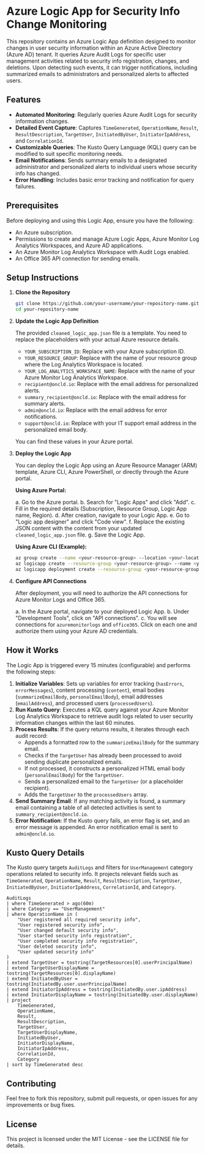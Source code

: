 # Azure Logic App for Security Info Change Monitoring

This repository contains an Azure Logic App definition designed to monitor changes in user security information within an Azure Active Directory (Azure AD) tenant. It queries Azure Audit Logs for specific user management activities related to security info registration, changes, and deletions. Upon detecting such events, it can trigger notifications, including summarized emails to administrators and personalized alerts to affected users.

## Features

- **Automated Monitoring**: Regularly queries Azure Audit Logs for security information changes.
- **Detailed Event Capture**: Captures `TimeGenerated`, `OperationName`, `Result`, `ResultDescription`, `TargetUser`, `InitiatedByUser`, `InitiatorIpAddress`, and `CorrelationId`.
- **Customizable Queries**: The Kusto Query Language (KQL) query can be modified to suit specific monitoring needs.
- **Email Notifications**: Sends summary emails to a designated administrator and personalized alerts to individual users whose security info has changed.
- **Error Handling**: Includes basic error tracking and notification for query failures.

## Prerequisites

Before deploying and using this Logic App, ensure you have the following:

- An Azure subscription.
- Permissions to create and manage Azure Logic Apps, Azure Monitor Log Analytics Workspaces, and Azure AD applications.
- An Azure Monitor Log Analytics Workspace with Audit Logs enabled.
- An Office 365 API connection for sending emails.

## Setup Instructions

1.  **Clone the Repository**

    ```bash
    git clone https://github.com/your-username/your-repository-name.git
    cd your-repository-name
    ```

2.  **Update the Logic App Definition**

    The provided `cleaned_logic_app.json` file is a template. You need to replace the placeholders with your actual Azure resource details.

    -   `YOUR_SUBSCRIPTION_ID`: Replace with your Azure subscription ID.
    -   `YOUR_RESOURCE_GROUP`: Replace with the name of your resource group where the Log Analytics Workspace is located.
    -   `YOUR_LOG_ANALYTICS_WORKSPACE_NAME`: Replace with the name of your Azure Monitor Log Analytics Workspace.
    -   `recipient@oncld.io`: Replace with the email address for personalized alerts.
    -   `summary_recipient@oncld.io`: Replace with the email address for summary alerts.
    -   `admin@oncld.io`: Replace with the email address for error notifications.
    -   `support@oncld.io`: Replace with your IT support email address in the personalized email body.

    You can find these values in your Azure portal.

3.  **Deploy the Logic App**

    You can deploy the Logic App using an Azure Resource Manager (ARM) template, Azure CLI, Azure PowerShell, or directly through the Azure portal.

    **Using Azure Portal:**

    a.  Go to the Azure portal.
    b.  Search for "Logic Apps" and click "Add".
    c.  Fill in the required details (Subscription, Resource Group, Logic App name, Region).
    d.  After creation, navigate to your Logic App.
    e.  Go to "Logic app designer" and click "Code view".
    f.  Replace the existing JSON content with the content from your updated `cleaned_logic_app.json` file.
    g.  Save the Logic App.

    **Using Azure CLI (Example):**

    ```bash
    az group create --name <your-resource-group> --location <your-location>
    az logicapp create --resource-group <your-resource-group> --name <your-logic-app-name> --location <your-location>
    az logicapp deployment create --resource-group <your-resource-group> --name <your-logic-app-name> --definition cleaned_logic_app.json
    ```

4.  **Configure API Connections**

    After deployment, you will need to authorize the API connections for Azure Monitor Logs and Office 365.

    a.  In the Azure portal, navigate to your deployed Logic App.
    b.  Under "Development Tools", click on "API connections".
    c.  You will see connections for `azuremonitorlogs` and `office365`. Click on each one and authorize them using your Azure AD credentials.

## How it Works

The Logic App is triggered every 15 minutes (configurable) and performs the following steps:

1.  **Initialize Variables**: Sets up variables for error tracking (`hasErrors`, `errorMessages`), content processing (`content`), email bodies (`summarizeEmailBody`, `personalEmailBody`), email addresses (`emailAddress`), and processed users (`processedUsers`).
2.  **Run Kusto Query**: Executes a KQL query against your Azure Monitor Log Analytics Workspace to retrieve audit logs related to user security information changes within the last 60 minutes.
3.  **Process Results**: If the query returns results, it iterates through each audit record:
    -   Appends a formatted row to the `summarizeEmailBody` for the summary email.
    -   Checks if the `TargetUser` has already been processed to avoid sending duplicate personalized emails.
    -   If not processed, it constructs a personalized HTML email body (`personalEmailBody`) for the `TargetUser`.
    -   Sends a personalized email to the `TargetUser` (or a placeholder recipient).
    -   Adds the `TargetUser` to the `processedUsers` array.
4.  **Send Summary Email**: If any matching activity is found, a summary email containing a table of all detected activities is sent to `summary_recipient@oncld.io`.
5.  **Error Notification**: If the Kusto query fails, an error flag is set, and an error message is appended. An error notification email is sent to `admin@oncld.io`.

## Kusto Query Details

The Kusto query targets `AuditLogs` and filters for `UserManagement` category operations related to security info. It projects relevant fields such as `TimeGenerated`, `OperationName`, `Result`, `ResultDescription`, `TargetUser`, `InitiatedByUser`, `InitiatorIpAddress`, `CorrelationId`, and `Category`.

```kusto
AuditLogs
| where TimeGenerated > ago(60m)
| where Category == "UserManagement"
| where OperationName in (
    "User registered all required security info",
    "User registered security info",
    "User changed default security info",
    "User started security info registration",
    "User completed security info registration",
    "User deleted security info",
    "User updated security info"
)
| extend TargetUser = tostring(TargetResources[0].userPrincipalName)
| extend TargetUserDisplayName = tostring(TargetResources[0].displayName)
| extend InitiatedByUser = tostring(InitiatedBy.user.userPrincipalName)
| extend InitiatorIpAddress = tostring(InitiatedBy.user.ipAddress)
| extend InitiatorDisplayName = tostring(InitiatedBy.user.displayName)
| project
    TimeGenerated,
    OperationName,
    Result,
    ResultDescription,
    TargetUser,
    TargetUserDisplayName,
    InitiatedByUser,
    InitiatorDisplayName,
    InitiatorIpAddress,
    CorrelationId,
    Category
| sort by TimeGenerated desc
```

## Contributing

Feel free to fork this repository, submit pull requests, or open issues for any improvements or bug fixes.

## License

This project is licensed under the MIT License - see the LICENSE file for details.


